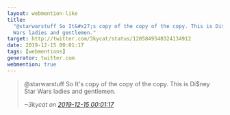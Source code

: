 ```yaml
---
layout: webmention-like
title:
  "@starwarstuff So It&#x27;s copy of the copy of the copy. This is Di$ney Star
  Wars ladies and gentlemen."
target: http://twitter.com/3kycat/status/1205849540324134912
date: 2019-12-15 00:01:17
tags: [webmentions]
generator: twitter.com
webmention: true
---
```


<blockquote class="external-citation">
  <p>
    @starwarstuff So It&#x27;s copy of the copy of the copy. This is Di$ney Star Wars ladies and gentlemen.
  </p>
  <cite>‒<span class="p-author p-name">3kycat</span>
    on
    <a href="http://twitter.com/3kycat/status/1205849540324134912" rel="external nofollow" target="_blank">2019-12-15 00:01:17</a>
  </cite>
</blockquote>
